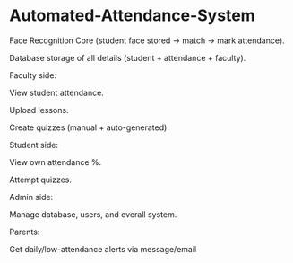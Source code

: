 ﻿# Automated-Attendance-System

Face Recognition Core (student face stored → match → mark attendance).

Database storage of all details (student + attendance + faculty).

Faculty side:

View student attendance.

Upload lessons.

Create quizzes (manual + auto-generated).

Student side:

View own attendance %.

Attempt quizzes.

Admin side:

Manage database, users, and overall system.

Parents:

Get daily/low-attendance alerts via message/email

